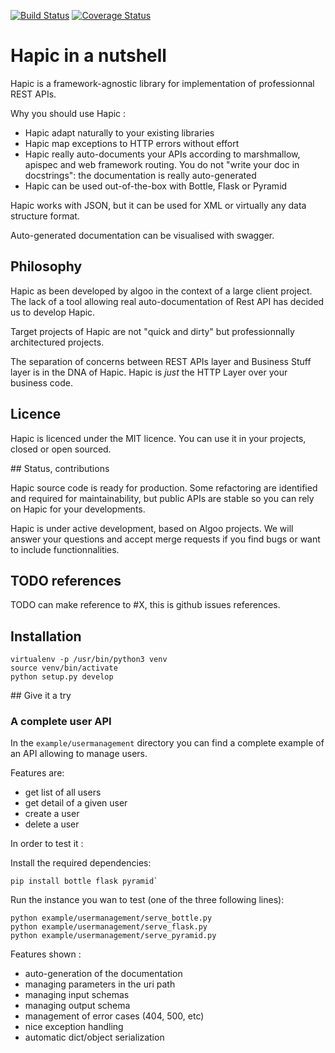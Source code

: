 [![Build Status](https://travis-ci.org/algoo/hapic.svg?branch=master)](https://travis-ci.org/algoo/hapic)
[![Coverage Status](https://coveralls.io/repos/github/algoo/hapic/badge.svg?branch=master)](https://coveralls.io/github/algoo/hapic?branch=master)

# Hapic in a nutshell

Hapic is a framework-agnostic library for implementation of professionnal REST APIs.

Why you should use Hapic :

- Hapic adapt naturally to your existing libraries
- Hapic map exceptions to HTTP errors without effort
- Hapic really auto-documents your APIs according to marshmallow,  apispec and web framework routing. You do not "write your doc in docstrings": the documentation is really auto-generated
- Hapic can be used out-of-the-box with Bottle, Flask or Pyramid

Hapic works with JSON, but it can be used for XML or virtually any data structure format.

Auto-generated documentation can be visualised with swagger.

## Philosophy

Hapic as been developed by algoo in the context of a large client project. The lack of a tool allowing real auto-documentation of Rest API has decided us to develop Hapic.

Target projects of Hapic are not "quick and dirty" but professionnally architectured projects.

The separation of concerns between REST APIs layer and Business Stuff layer is in the DNA of Hapic. Hapic is *just* the HTTP Layer over your business code.

## Licence

Hapic is licenced under the MIT licence. You can use it in your projects, closed or open sourced.

## Status, contributions

Hapic source code is ready for production. Some refactoring are identified and required for maintainability, but public APIs are stable so you can rely on Hapic for your developments.

Hapic is under active development, based on Algoo projects. We will answer your questions and accept merge requests if you find bugs or want to include functionnalities.

## TODO references

TODO can make reference to #X, this is github issues references.

## Installation

```
virtualenv -p /usr/bin/python3 venv
source venv/bin/activate
python setup.py develop
```
 
## Give it a try

### A complete user API

In the `example/usermanagement` directory you can find a complete example of an API allowing to manage users.

Features are: 

- get list of all users
- get detail of a given user
- create a user
- delete a user

In order to test it :

Install the required dependencies:

```
pip install bottle flask pyramid`
```

Run the instance you wan to test (one of the three following lines):

```
python example/usermanagement/serve_bottle.py
python example/usermanagement/serve_flask.py
python example/usermanagement/serve_pyramid.py
```

Features shown :

- auto-generation of the documentation
- managing parameters in the uri path
- managing input schemas
- managing output schema
- management of error cases (404, 500, etc)
- nice exception handling
- automatic dict/object serialization